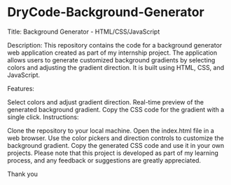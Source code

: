 # DryCode-Background-Generator
Title: Background Generator - HTML/CSS/JavaScript

Description:
This repository contains the code for a background generator web application created as part of my internship project. The application allows users to generate customized background gradients by selecting colors and adjusting the gradient direction. It is built using HTML, CSS, and JavaScript.

Features:

Select colors and adjust gradient direction.
Real-time preview of the generated background gradient.
Copy the CSS code for the gradient with a single click.
Instructions:

Clone the repository to your local machine.
Open the index.html file in a web browser.
Use the color pickers and direction controls to customize the background gradient.
Copy the generated CSS code and use it in your own projects.
Please note that this project is developed as part of my learning process, and any feedback or suggestions are greatly appreciated.

Thank you





